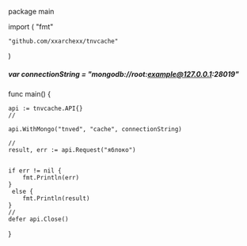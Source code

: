 package main

import (
	"fmt"

	"github.com/xxarchexx/tnvcache"
)

##### var connectionString = "mongodb://root:example@127.0.0.1:28019"




func main() {

	api := tnvcache.API{}
	//

    api.WithMongo("tnved", "cache", connectionString)
	
    //
    result, err := api.Request("яблоко")
	

    if err != nil {
		fmt.Println(err)
	}
     else {
		fmt.Println(result)
	}
    //
	defer api.Close()
}
